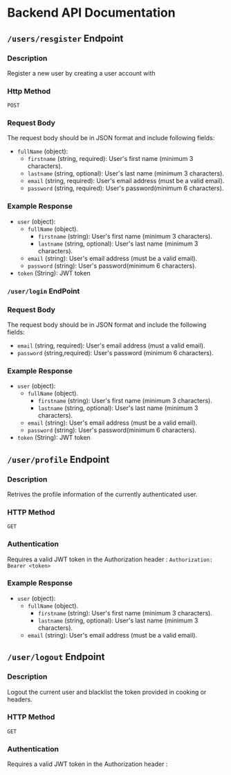 # Backend API Documentation

## `/users/resgister` Endpoint

### Description

Register a new user by creating a user account with

### Http Method

`POST`


### Request Body

The request body should be in JSON format and include following fields:

- `fullName` (object):
    - `firstname` (string, required): User's first name (minimum 3 characters).
    - `lastname` (string, optional): User's last name (minimum 3 characters).
    - `email` (string, required): User's email address (must be a valid email).
    - `password` (string, required): User's password(minimum 6 characters).

### Example Response

- `user` (object):
    - `fullName` (object).
         - `firstname` (string): User's first name (minimum 3 characters).
        - `lastname` (string, optional): User's last name (minimum 3 characters).
    - `email` (string): User's email address (must be a valid email).
    - `password` (string): User's password(minimum 6 characters).
- `token` (String): JWT token

### `/user/login` EndPoint

### Request Body

The request body should be in JSON format and include the following fields:
- `email` (string, required): User's email address (must a valid email).
- `password` (string,required): User's password (minimum 6 characters).

### Example Response

- `user` (object):
    - `fullName` (object).
         - `firstname` (string): User's first name (minimum 3 characters).
        - `lastname` (string, optional): User's last name (minimum 3 characters).
    - `email` (string): User's email address (must be a valid email).
    - `password` (string): User's password(minimum 6 characters).
- `token` (String): JWT token

## `/user/profile` Endpoint 

### Description 

Retrives the profile information of the currently authenticated user.

### HTTP Method 

`GET`

### Authentication

Requires a valid JWT token in the Authorization header : 
`Authorization: Bearer <token>`

### Example Response 

- `user` (object):
    - `fullName` (object).
         - `firstname` (string): User's first name (minimum 3 characters).
        - `lastname` (string, optional): User's last name (minimum 3 characters).
    - `email` (string): User's email address (must be a valid email).

## `/user/logout` Endpoint 

### Description 

Logout the current user and blacklist the token provided in cooking or headers.

### HTTP Method 

`GET`

### Authentication

Requires a valid JWT token in the Authorization header : 
